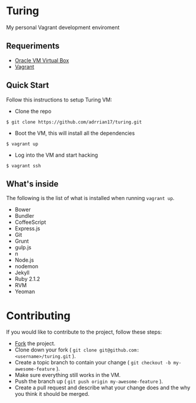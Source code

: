 # Turing

My personal Vagrant development enviroment 

## Requeriments
- [Oracle VM Virtual Box](https://www.virtualbox.org/)
- [Vagrant](http://www.vagrantup.com/)

## Quick Start 
Follow this instructions to setup Turing VM:

- Clone the repo  

```
$ git clone https://github.com/adrrian17/turing.git 
```

- Boot the VM, this will install all the dependencies

```
$ vagrant up 
```

- Log into the VM and start hacking

```
$ vagrant ssh
```

## What's inside
The following is the list of what is installed when running ```vagrant up```.

- Bower
- Bundler
- CoffeeScript
- Express.js
- Git
- Grunt
- gulp.js
- n
- Node.js
- nodemon
- Jekyll
- Ruby 2.1.2
- RVM
- Yeoman

# Contributing
If you would like to contribute to the project, follow these steps:

- [Fork](https://github.com/adrrian17/turing/fork) the project.
- Clone down your fork ( ```git clone git@github.com:<username>/turing.git``` ).
- Create a topic branch to contain your change ( ```git checkout -b my-awesome-feature``` ).
- Make sure everything still works in the VM.
- Push the branch up ( ```git push origin my-awesome-feature``` ).
- Create a pull request and describe what your change does and the why you think it should be merged.
